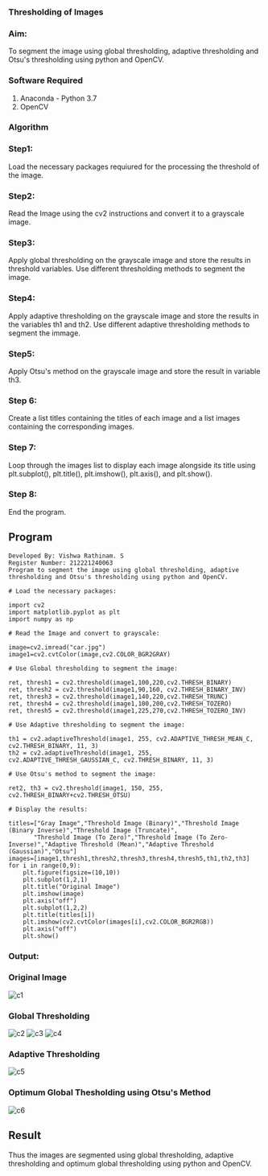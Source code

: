### Thresholding of Images
### Aim:
To segment the image using global thresholding, adaptive thresholding and Otsu's thresholding using python and OpenCV.

### Software Required
1. Anaconda - Python 3.7
2. OpenCV

### Algorithm

### Step1:
Load the necessary packages requiured for the processing the threshold of the image.

### Step2:
Read the Image using the cv2 instructions and convert it to a grayscale image.

### Step3:
Apply global thresholding on the grayscale image and store the results in threshold variables. Use different thresholding methods to segment the image.

### Step4:
Apply adaptive thresholding on the grayscale image and store the results in the variables th1 and th2. Use different adaptive thresholding methods to segment the immage.

### Step5:
Apply Otsu's method on the grayscale image and store the result in variable th3.

### Step 6:
Create a list titles containing the titles of each image and a list images containing the corresponding images.

### Step 7:
Loop through the images list to display each image alongside its title using plt.subplot(), plt.title(), plt.imshow(), plt.axis(), and plt.show().

### Step 8:
End the program.
## Program
```
Developed By: Vishwa Rathinam. S
Register Number: 212221240063
Program to segment the image using global thresholding, adaptive thresholding and Otsu's thresholding using python and OpenCV.
```
```
# Load the necessary packages:

import cv2
import matplotlib.pyplot as plt
import numpy as np
```

```
# Read the Image and convert to grayscale:

image=cv2.imread("car.jpg")
image1=cv2.cvtColor(image,cv2.COLOR_BGR2GRAY)
```

```
# Use Global thresholding to segment the image:

ret, thresh1 = cv2.threshold(image1,100,220,cv2.THRESH_BINARY)
ret, thresh2 = cv2.threshold(image1,90,160, cv2.THRESH_BINARY_INV)
ret, thresh3 = cv2.threshold(image1,140,220,cv2.THRESH_TRUNC)
ret, thresh4 = cv2.threshold(image1,100,200,cv2.THRESH_TOZERO)
ret, thresh5 = cv2.threshold(image1,225,270,cv2.THRESH_TOZERO_INV)

```

```
# Use Adaptive thresholding to segment the image:

th1 = cv2.adaptiveThreshold(image1, 255, cv2.ADAPTIVE_THRESH_MEAN_C, cv2.THRESH_BINARY, 11, 3)
th2 = cv2.adaptiveThreshold(image1, 255, cv2.ADAPTIVE_THRESH_GAUSSIAN_C, cv2.THRESH_BINARY, 11, 3)

```
```
# Use Otsu's method to segment the image:

ret2, th3 = cv2.threshold(image1, 150, 255, cv2.THRESH_BINARY+cv2.THRESH_OTSU)
```

```
# Display the results:

titles=["Gray Image","Threshold Image (Binary)","Threshold Image (Binary Inverse)","Threshold Image (Truncate)",
       "Threshold Image (To Zero)","Threshold Image (To Zero-Inverse)","Adaptive Threshold (Mean)","Adaptive Threshold (Gaussian)","Otsu"]
images=[image1,thresh1,thresh2,thresh3,thresh4,thresh5,th1,th2,th3]
for i in range(0,9):
    plt.figure(figsize=(10,10))
    plt.subplot(1,2,1)
    plt.title("Original Image")
    plt.imshow(image)
    plt.axis("off")
    plt.subplot(1,2,2)
    plt.title(titles[i])
    plt.imshow(cv2.cvtColor(images[i],cv2.COLOR_BGR2RGB))
    plt.axis("off")
    plt.show()

```
### Output:

### Original Image
![c1](https://github.com/Vishwarathinam/Thresholding/assets/95266350/4322f15a-f116-476d-8274-229954027053)


### Global Thresholding
![c2](https://github.com/Vishwarathinam/Thresholding/assets/95266350/86166e0a-3a55-4804-82e8-98b13e0f1eee)
![c3](https://github.com/Vishwarathinam/Thresholding/assets/95266350/cc38353a-cc48-449d-959f-8cb8cbac1da3)
![c4](https://github.com/Vishwarathinam/Thresholding/assets/95266350/6f64bd7f-bc94-4181-a22e-b9ec4b07bf3b)


### Adaptive Thresholding
![c5](https://github.com/Vishwarathinam/Thresholding/assets/95266350/be7c9e41-0248-4229-b4d9-af6e7d06cd5a)


### Optimum Global Thesholding using Otsu's Method
![c6](https://github.com/Vishwarathinam/Thresholding/assets/95266350/2c54c96e-33d6-4fd1-a6b3-81bafc0282e4)



## Result
Thus the images are segmented using global thresholding, adaptive thresholding and optimum global thresholding using python and OpenCV.

